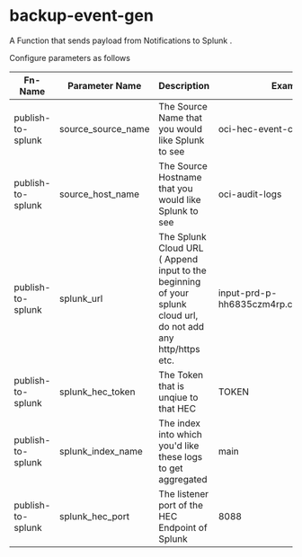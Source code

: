 # backup-event-gen
A Function that sends payload from Notifications to Splunk . 

Configure parameters as follows

| Fn-Name           | Parameter Name     | Description                                                                                                   | Example                                   |
| ----------------- | ------------------ | ------------------------------------------------------------------------------------------------------------- | ----------------------------------------- |
| publish-to-splunk | source_source_name | The Source Name that you would like Splunk to see                                                             | oci-hec-event-collector                   |
| publish-to-splunk | source_host_name   | The Source Hostname that you would like Splunk to see                                                         | oci-audit-logs                            |
| publish-to-splunk | splunk_url         | The Splunk Cloud URL ( Append input to the beginning of your splunk cloud url, do not add any http/https etc. | input-prd-p-hh6835czm4rp.cloud.splunk.com |
| publish-to-splunk | splunk_hec_token   | The Token that is unqiue to that HEC                                                                          | TOKEN                                     |
| publish-to-splunk | splunk_index_name  | The index into which you'd like these logs to get aggregated                                                  | main                                      |
| publish-to-splunk | splunk_hec_port    | The listener port of the HEC Endpoint of Splunk                                                               | 8088                                      |